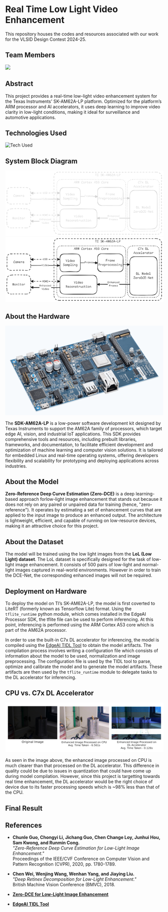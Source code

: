 # Real Time Low Light Video Enhancement

This repository houses the codes and resources associated with our work for the VLSID Design Contest 2024-25.

## Team Members

<a href="https://github.com/srinandakv/Real-Time-LLVE/graphs/contributors">
  <img src="https://contrib.rocks/image?repo=srinandakv/Real-Time-LLVE" />
</a>

## Abstract

This project provides a real-time low-light video enhancement system for the Texas Instruments' SK-AM62A-LP platform. Optimized for the platform’s ARM processor and AI accelerators, it uses deep learning to improve video clarity in low-light conditions, making it ideal for surveillance and automotive applications.

## Technologies Used

![Tech Used](https://go-skill-icons.vercel.app/api/icons?i=python,tensorflow,scikitlearn,numpy,linux)

## System Block Diagram

![block_diagram](/Assets/block_diagram_dark.png#gh-dark-mode-only)
![block_diagram](/Assets/block_diagram_light.png#gh-light-mode-only)

## About the Hardware

![SDK-AM62A-LP](/Assets/evm.png)

The **SDK-AM62A-LP** is a low-power software development kit designed by Texas Instruments to support the AM62A family of processors, which target edge AI, vision, and industrial IoT applications. This SDK provides comprehensive tools and resources, including prebuilt libraries, frameworks, and documentation, to facilitate efficient development and optimization of machine learning and computer vision solutions. It is tailored for embedded Linux and real-time operating systems, offering developers flexibility and scalability for prototyping and deploying applications across industries.

## About the Model

**Zero-Reference Deep Curve Estimation (Zero-DCE)** is a deep learning-based approach forlow-light image enhancement that stands out because it does not rely on any paired or unpaired data for training (hence, "zero-reference"). It operates by estimating a set of enhancement curves that are applied to the input image to produce an enhanced output. The architecture is lightweight, efficient, and capable of running on low-resource devices, making it an attractive choice for this project.

## About the Dataset

The model will be trained using the low light images from the **LoL (Low Light) dataset**. The LoL dataset is specifically designed for the task of low-light image enhancement. It consists of 500 pairs of low-light and normal-light images captured in real-world environments. However in order to train the DCE-Net, the corresponding enhanced images will not be required.

## Deployment on Hardware

To deploy the model on TI’s SK-AM62A-LP, the model is first coverted to LiteRT (formerly known as Tensorflow Lite) format. Using the `tflite_runtime` python module, which comes installed in the EdgeAI Processor SDK, the tflite file can be used to perform inferencing. At this point, inferencing is performed using the ARM Cortex A53 core which is part of the AM62A processor.

In order to use the built-in C7x DL accelerator for inferencing, the model is compiled using the [EdgeAI TIDL Tool](https://github.com/TexasInstruments/edgeai-tidl-tools) to obtain the model artifacts. The compilation process involves writing a configuration file which consists of information about the model to be used, normalization and image preprocessing. The configuration file is used by the TIDL tool to parse, optimize and calibrate the model and to generate the model artifacts. These artifacts are then used by the `tflite_runtime` module to delegate tasks to the DL accelerator for inferencing.

## CPU vs. C7x DL Accelerator

![Comparison of Results](/Assets/result_compare.png)

As seen in the image above, the enhanced image processed on CPU is much clearer than that processed on the DL accelerator. This difference in quality could be due to issues in quantization that could have come up during model compilation. However, since this project is targetting towards real time enhancement, the DL accelerator would be the right choice of device due to its faster processing speeds which is ~98% less than that of the CPU.

## Final Result



## References

- **Chunle Guo, Chongyi Li, Jichang Guo, Chen Change Loy, Junhui Hou, Sam Kwong, and Runmin Cong.**  
   *"Zero-Reference Deep Curve Estimation for Low-Light Image Enhancement."*  
   Proceedings of the IEEE/CVF Conference on Computer Vision and Pattern Recognition (CVPR), 2020, pp. 1780-1789.

- **Chen Wei, Wenjing Wang, Wenhan Yang, and Jiaying Liu.**  
   *"Deep Retinex Decomposition for Low-Light Enhancement."*  
   British Machine Vision Conference (BMVC), 2018.

- [**Zero-DCE for Low-Light Image Enhancement**](https://keras.io/examples/vision/zero_dce/)

- [**EdgeAI TIDL Tool**](https://github.com/TexasInstruments/edgeai-tidl-tools)